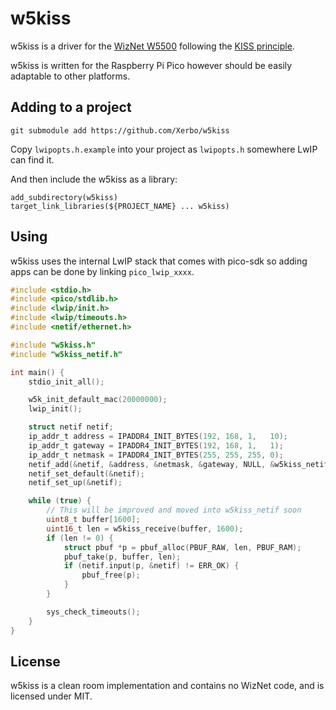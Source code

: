 # w5kiss

w5kiss is a driver for the [WizNet W5500](https://www.wiznet.io/product-item/w5500/) following the [KISS principle](https://en.wikipedia.org/wiki/KISS_principle).

w5kiss is written for the Raspberry Pi Pico however should be easily adaptable to other platforms.

## Adding to a project

```
git submodule add https://github.com/Xerbo/w5kiss
```

Copy `lwipopts.h.example` into your project as `lwipopts.h` somewhere LwIP can find it.

And then include the w5kiss as a library:

```
add_subdirectory(w5kiss)
target_link_libraries(${PROJECT_NAME} ... w5kiss)
```

## Using

w5kiss uses the internal LwIP stack that comes with pico-sdk so adding apps can be done by linking `pico_lwip_xxxx`.

```c
#include <stdio.h>
#include <pico/stdlib.h>
#include <lwip/init.h>
#include <lwip/timeouts.h>
#include <netif/ethernet.h>

#include "w5kiss.h"
#include "w5kiss_netif.h"

int main() {
    stdio_init_all();

    w5k_init_default_mac(20000000);
    lwip_init();

    struct netif netif;
    ip_addr_t address = IPADDR4_INIT_BYTES(192, 168, 1,   10);
    ip_addr_t gateway = IPADDR4_INIT_BYTES(192, 168, 1,   1);
    ip_addr_t netmask = IPADDR4_INIT_BYTES(255, 255, 255, 0);
    netif_add(&netif, &address, &netmask, &gateway, NULL, &w5kiss_netif_init, &ethernet_input);
    netif_set_default(&netif);
    netif_set_up(&netif);

    while (true) {
        // This will be improved and moved into w5kiss_netif soon
        uint8_t buffer[1600];
        uint16_t len = w5kiss_receive(buffer, 1600);
        if (len != 0) {
            struct pbuf *p = pbuf_alloc(PBUF_RAW, len, PBUF_RAM);
            pbuf_take(p, buffer, len);
            if (netif.input(p, &netif) != ERR_OK) {
                pbuf_free(p);
            }
        }

        sys_check_timeouts();
    }
}
```

## License

w5kiss is a clean room implementation and contains no WizNet code, and is licensed under MIT.
